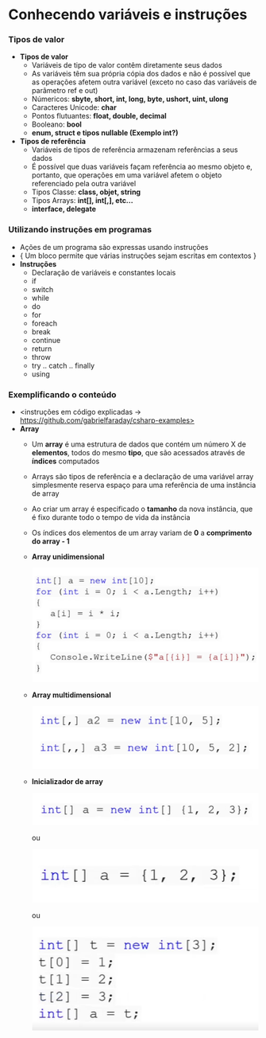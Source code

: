 # Conhecendo variáveis e instruções

### Tipos de valor

- **Tipos de valor**
    - Variáveis de tipo de valor contêm diretamente seus dados
    - As variáveis têm sua própria cópia dos dados e não é possível que as operações afetem outra variável (exceto no caso das variáveis de parâmetro ref e out)
    - Númericos: **sbyte, short, int, long, byte, ushort, uint, ulong**
    - Caracteres Unicode: **char**
    - Pontos flutuantes: **float, double, decimal**
    - Booleano: **bool**
    - **enum, struct e tipos nullable (Exemplo int?)**
- **Tipos de referência**
    - Variáveis de tipos de referência armazenam referências a seus dados
    - É possível que duas variáveis façam referência ao mesmo objeto e, portanto, que operações em uma variável afetem o objeto referenciado pela outra variável
    - Tipos Classe: **class, objet, string**
    - Tipos Arrays: **int[], int[,], etc...**
    - **interface, delegate**
    

### Utilizando instruções em programas

- Ações de um programa são expressas usando instruções
- {
        Um bloco permite que várias instruções sejam escritas em contextos
}
- **Instruções**
    - Declaração de variáveis e constantes locais
    - if
    - switch
    - while
    - do
    - for
    - foreach
    - break
    - continue
    - return
    - throw
    - try .. catch .. finally
    - using

### Exemplificando o conteúdo

- <instruções em código explicadas → https://github.com/gabrielfaraday/csharp-examples>
- **Array**
    - Um **array** é uma estrutura de dados que contém um número X de **elementos**, todos do mesmo **tipo**, que são acessados através de **índices** computados
    - Arrays são tipos de referência e a declaração de uma variável array simplesmente reserva espaço para uma referência de uma instância de array
    - Ao criar um array é especificado o **tamanho** da nova instância, que é fixo durante todo o tempo de vida da instância
    - Os índices dos elementos de um array variam de **0** a **comprimento do array - 1**
    - **Array unidimensional**
        
        ![Untitled](Conhecendo%20varia%CC%81veis%20e%20instruc%CC%A7o%CC%83es%20dc020d2164c14f04ad252c7405a604ba/Untitled.png)
        
    - **Array multidimensional**
        
        ![Untitled](Conhecendo%20varia%CC%81veis%20e%20instruc%CC%A7o%CC%83es%20dc020d2164c14f04ad252c7405a604ba/Untitled%201.png)
        
    - **Inicializador de array**
        
        ![Untitled](Conhecendo%20varia%CC%81veis%20e%20instruc%CC%A7o%CC%83es%20dc020d2164c14f04ad252c7405a604ba/Untitled%202.png)
        
        ou
        
        ![Untitled](Conhecendo%20varia%CC%81veis%20e%20instruc%CC%A7o%CC%83es%20dc020d2164c14f04ad252c7405a604ba/Untitled%203.png)
        
        ou
        
        ![Untitled](Conhecendo%20varia%CC%81veis%20e%20instruc%CC%A7o%CC%83es%20dc020d2164c14f04ad252c7405a604ba/Untitled%204.png)